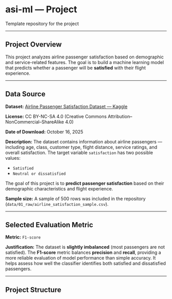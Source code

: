 # asi-ml — Project

Template repository for the project

---

## Project Overview

This project analyzes airline passenger satisfaction based on demographic and service-related features.
The goal is to build a machine learning model that predicts whether a passenger will be **satisfied** with their flight experience.

---

## Data Source

**Dataset:**
[Airline Passenger Satisfaction Dataset — Kaggle](https://www.kaggle.com/datasets/teejmahal20/airline-passenger-satisfaction)

**License:**
CC BY-NC-SA 4.0 (Creative Commons Attribution–NonCommercial–ShareAlike 4.0)

**Date of Download:** October 16, 2025

**Description:**
The dataset contains information about airline passengers — including age, class, customer type, flight distance, service ratings, and overall satisfaction.
The target variable `satisfaction` has two possible values:
- `Satisfied`
- `Neutral or dissatisfied`

The goal of this project is to **predict passenger satisfaction** based on their demographic characteristics and flight experience.

**Sample size:**
A sample of 500 rows was included in the repository
(`data/01_raw/airline_satisfaction_sample.csv`).

---

## Selected Evaluation Metric

**Metric:** `F1-score`

**Justification:**
The dataset is **slightly imbalanced** (most passengers are not satisfied).
The **F1-score** metric balances **precision** and **recall**, providing a more reliable evaluation of model performance than simple accuracy.
It helps assess how well the classifier identifies both satisfied and dissatisfied passengers.

---

## Project Structure
